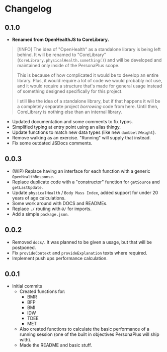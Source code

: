 # Changelog

## 0.1.0

- **Renamed from OpenHealthJS to CoreLibrary.**

> [!INFO]
> The idea of "OpenHealth" as a standalone library is being left behind. It will be renamed to "CoreLibrary" (`CoreLibrary.physicalHealth.something()`) and will be developed and maintained only inside of the PersonaPlus scope.
>
> This is because of how complicated it would be to develop an entire library. Plus, it would require a lot of code we would probably not use, and it would require a structure that's made for general usage instead of something designed specifically for this project.
>
> I still like the idea of a standalone library, but if that happens it will be a completely separate project _borrowing_ code from here. Until then, CoreLibrary is nothing else than an internal library.

- Updated documentation and some comments to fix typos.
- Simplified typing at entry point using an alias thingy.
- Update functions to match new data types (like new `dumbbellWeight`).
- Remove walking as an exercise. "Running" will supply that instead.
- Fix some outdated JSDocs comments.

## 0.0.3

- (WIP) Replace having an interface for each function with a generic `OpenHealthResponse`.
- Replace duplicate code with a "constructor" function for `getSource` and `getLastUpdate`.
- Update `physicalHealth` / `Body Mass Index`, added support for under 20 years of age calculations.
- Some work around with DOCS and READMEs.
- Replace `./` routing with `@/` for imports.
- Add a simple `package.json`.

## 0.0.2

- Removed `docs/`. It was planned to be given a usage, but that will be postponed.
- Fix `provideContext` and `provideExplanation` texts where required.
- Implement push ups performance calculation.

## 0.0.1

- Initial commits
  - Created functions for:
    - BMR
    - BFP
    - BMI
    - IDW
    - TDEE
    - MET
  - Also created functions to calculate the basic performance of a running session (one of the built in objectives PersonaPlus will ship with).
  - Made the README and basic stuff.
